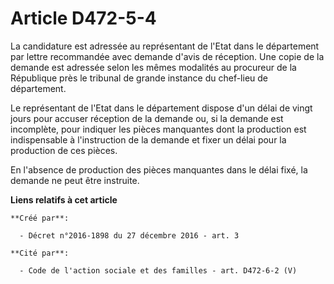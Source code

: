 # Article D472-5-4

La  candidature est adressée au représentant de l'Etat dans le département  par lettre recommandée avec demande d'avis de
réception. Une copie de la  demande est adressée selon les mêmes modalités au procureur de la  République près le tribunal de
grande instance du chef-lieu de  département. 

Le représentant de l'Etat dans le  département dispose d'un délai de vingt jours pour accuser réception de  la demande ou, si
la demande est incomplète, pour indiquer les pièces  manquantes dont la production est indispensable à l'instruction de la
demande et fixer un délai pour la production de ces pièces. 

En l'absence de production des pièces manquantes dans le délai fixé, la demande ne peut être instruite.

**Liens relatifs à cet article**

	**Créé par**:

	  - Décret n°2016-1898 du 27 décembre 2016 - art. 3

	**Cité par**:

	  - Code de l'action sociale et des familles - art. D472-6-2 (V)

